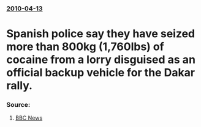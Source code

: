 ### [2010-04-13](/news/2010/04/13/index.md)

# Spanish police say they have seized more than 800kg (1,760lbs) of cocaine from a lorry disguised as an official backup vehicle for the Dakar rally. 




### Source:

1. [BBC News](http://news.bbc.co.uk/1/hi/world/europe/8618428.stm)
